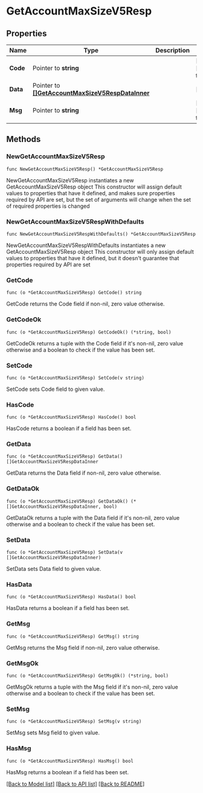 # GetAccountMaxSizeV5Resp

## Properties

Name | Type | Description | Notes
------------ | ------------- | ------------- | -------------
**Code** | Pointer to **string** |  | [optional] [default to ""]
**Data** | Pointer to [**[]GetAccountMaxSizeV5RespDataInner**](GetAccountMaxSizeV5RespDataInner.md) |  | [optional] 
**Msg** | Pointer to **string** |  | [optional] [default to ""]

## Methods

### NewGetAccountMaxSizeV5Resp

`func NewGetAccountMaxSizeV5Resp() *GetAccountMaxSizeV5Resp`

NewGetAccountMaxSizeV5Resp instantiates a new GetAccountMaxSizeV5Resp object
This constructor will assign default values to properties that have it defined,
and makes sure properties required by API are set, but the set of arguments
will change when the set of required properties is changed

### NewGetAccountMaxSizeV5RespWithDefaults

`func NewGetAccountMaxSizeV5RespWithDefaults() *GetAccountMaxSizeV5Resp`

NewGetAccountMaxSizeV5RespWithDefaults instantiates a new GetAccountMaxSizeV5Resp object
This constructor will only assign default values to properties that have it defined,
but it doesn't guarantee that properties required by API are set

### GetCode

`func (o *GetAccountMaxSizeV5Resp) GetCode() string`

GetCode returns the Code field if non-nil, zero value otherwise.

### GetCodeOk

`func (o *GetAccountMaxSizeV5Resp) GetCodeOk() (*string, bool)`

GetCodeOk returns a tuple with the Code field if it's non-nil, zero value otherwise
and a boolean to check if the value has been set.

### SetCode

`func (o *GetAccountMaxSizeV5Resp) SetCode(v string)`

SetCode sets Code field to given value.

### HasCode

`func (o *GetAccountMaxSizeV5Resp) HasCode() bool`

HasCode returns a boolean if a field has been set.

### GetData

`func (o *GetAccountMaxSizeV5Resp) GetData() []GetAccountMaxSizeV5RespDataInner`

GetData returns the Data field if non-nil, zero value otherwise.

### GetDataOk

`func (o *GetAccountMaxSizeV5Resp) GetDataOk() (*[]GetAccountMaxSizeV5RespDataInner, bool)`

GetDataOk returns a tuple with the Data field if it's non-nil, zero value otherwise
and a boolean to check if the value has been set.

### SetData

`func (o *GetAccountMaxSizeV5Resp) SetData(v []GetAccountMaxSizeV5RespDataInner)`

SetData sets Data field to given value.

### HasData

`func (o *GetAccountMaxSizeV5Resp) HasData() bool`

HasData returns a boolean if a field has been set.

### GetMsg

`func (o *GetAccountMaxSizeV5Resp) GetMsg() string`

GetMsg returns the Msg field if non-nil, zero value otherwise.

### GetMsgOk

`func (o *GetAccountMaxSizeV5Resp) GetMsgOk() (*string, bool)`

GetMsgOk returns a tuple with the Msg field if it's non-nil, zero value otherwise
and a boolean to check if the value has been set.

### SetMsg

`func (o *GetAccountMaxSizeV5Resp) SetMsg(v string)`

SetMsg sets Msg field to given value.

### HasMsg

`func (o *GetAccountMaxSizeV5Resp) HasMsg() bool`

HasMsg returns a boolean if a field has been set.


[[Back to Model list]](../README.md#documentation-for-models) [[Back to API list]](../README.md#documentation-for-api-endpoints) [[Back to README]](../README.md)



